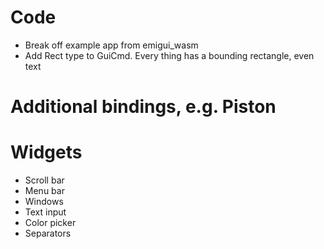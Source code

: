 # Code
* Break off example app from emigui_wasm
* Add Rect type to GuiCmd. Every thing has a bounding rectangle, even text

# Additional bindings, e.g. Piston

# Widgets
* Scroll bar
* Menu bar
* Windows
* Text input
* Color picker
* Separators
